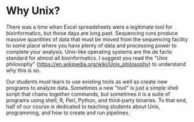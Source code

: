 # Why Unix?

There was a time when Excel spreadsheets were a legitimate tool for bioinformatics, but those days are long past.  Sequencing runs produce massive quantities of data that must be moved from the sequencing facility to some place where you have plenty of data and processing power to complete your analysis.  Unix-like operating systems are the de facto standard for almost all bioinformatics.  I suggest you read the "Unix philosophy" (https://en.wikipedia.org/wiki/Unix_philosophy) to understand why this is so.  

Our students must learn to use existing tools as well as create new programs to analyze data.  Sometimes a new "tool" is just a simple shell script that chains together commands, but sometimes it is a suite of programs using shell, R, Perl, Python, and third-party binaries.  To that end, half of our course is dedicated to teaching students about Unix, programming, and how to create and run pipelines.
